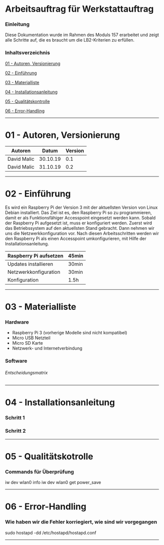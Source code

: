 Arbeitsauftrag für Werkstattauftrag 
======

### Einleitung
Diese Dokumentation wurde im Rahmen des Moduls 157 erarbeitet und zeigt alle Schritte auf, die es braucht um die LB2-Kriterien zu erfüllen.

### Inhaltsverzeichnis

[01 - Autoren, Versionierung](#01---Autoren,-Versionierung)

[02 - Einführung](#02---Einführung)
 
[03 - Materialliste](#03---Materialliste)
   
[04 - Installationsanleitung](#04---installationsanleitung)

[05 - Qualitätskontrolle](#05---Qualitätskontrolle)

[06 - Error-Handling](#06---Error-Handling)
 
  
___

01 - Autoren, Versionierung
======

| Autoren      | Datum    | Version  |                                
| -------------|----------|----------|
| David Malic  | 30.10.19 |    0.1   |
| David Malic  | 31.10.19 |    0.2   |
___

02 - Einführung
======

Es wird ein Raspberry Pi der Version 3 mit der aktuellsten Version von Linux Debian installiert. Das Ziel ist es, den Raspberry Pi so zu programmieren, damit er als Funktionsfähiger Accesspoint eingesetzt werden kann.
Sobald der Raspberry Pi aufgesetzt ist, muss er konfiguriert werden. Zuerst wird das Betriebssystem auf den aktuellsten Stand gebracht. Dann nehmen wir uns die Netzwerkkonfiguration vor. Nach diesen Arbeitsschritten werden wir den Raspberry Pi als einen Accesspoint umkonfigurieren, mit Hilfe der Installationsanleitung. 


| Raspberry Pi aufsetzen | 45min |
|----------------------|--------|
| Updates installieren | 30min |
| Netzwerkkonfiguration | 30min | 
| Konfiguration | 1.5h |
	

___

03 - Materialliste
======

### Hardware
-   Raspberry Pi 3 (vorherige Modelle sind nicht kompatibel)
-   Micro USB Netzteil 
-   Micro SD Karte 
-   Netzwerk- und Internetverbindung

### Software

###### Entscheidungsmatrix

___

04 - Installationsanleitung
======

### Schritt 1

### Schritt 2
___

05 - Qualitätskotrolle
======

### Commands für Überprüfung
iw dev wlan0 info
iw dev wlan0 get power_save
___

06 - Error-Handling
======

### Wie haben wir die Fehler korriegiert, wie sind wir vorgegangen
sudo hostapd -dd /etc/hostapd/hostapd.conf
___
